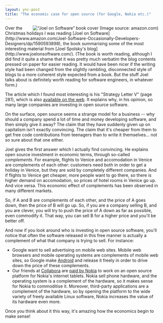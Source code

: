 ```yaml
---
layout: ync-post
title: "The economic case for open source (for Google, Nokia etc.)"
---
```


<p><img src="/2008/01/joelonsoftware.jpg" alt="“Joel on Software” book cover (Image source:
amazon.com)" align="right" />Over the Christmas holidays I was reading
[Joel on
Software](http://www.amazon.com/Joel-Software-Occasionally-Developers-Designers/dp/1590593898), the
book summarising some of the most interesting material from
[Joel Spolsky's blog](http://www.joelonsoftware.com/). (The book is worth reading, although I did
find it quite a shame that it was pretty much verbatim the blog contents pressed on paper for easier
reading. It would have been nicer if the writing style had been changed from the slightly rambling,
disconnected style of blogs to a more coherent style expected from a book. But the stuff Joel talks
about is definitely worth reading for software engineers, in whatever form.)</p>

The article which I
found most interesting is his "Strategy Letter V" (page 281), which is also
[available on the web](http://www.joelonsoftware.com/articles/StrategyLetterV.html). It explains
why, in his opinion, so many large companies are investing in open source software.

On the surface,
open source seems a strange model for a business -- why should a company spend a lot of time and
money developing software, and then simply give it away? The claim that they have suddenly given up
on capitalism isn't exactly convincing. The claim that it's cheaper from them to get free code
contributions from teenagers than to write it themselves... not so sure about that one either.

Joel
gives the first answer which I actually find convincing. He explains open source investment in
economic terms, through so-called *complements*. For example, flights to Venice and accomodation in
Venice are complements of each other: customers need both in order to get a holiday in Venice, but
they are sold by completely different companies. And if flights to Venice get cheaper, more people
want to go there, so there is higher demand on accomodation, so prices of hotel rooms in Venice go
up. And vice versa. This economic effect of complements has been observed in many different
markets.

So, if A and B are complements of each other, and the price of A goes down, then the price
of B will go up. So, if you are a company selling B, and you are clever, you will try to push the
price of A down as far as possible, even commodify it. That way, you can sell B for a higher price
and you'll be better off.

And now if you look around who is investing in open source software,
you'll notice that often the software released in this free manner is actually a complement of what
that company is trying to sell. For instance:

* Google want to sell advertising on mobile web sites. Mobile web browsers and
mobile operating systems are complements of mobile web sites, so Google make
[Android](/2007/11/20/android-googles-throw-away-mobile-operating-system.html) and release it freely in
order to drive down the price of these
complements.
* Our friends at [Collabora](http://www.collabora.co.uk/) are
[paid by Nokia](http://www.collabora.co.uk/16/press-release-2) to work on an open source platform
for Nokia's internet tablets. Nokia sell phone hardware, and the operating system is a complement of
the hardware, so it makes sense for Nokia to commoditise it. Moreover, third-party applications are
a complement of the hardware, so by opening the platform to the wide variety of freely available
Linux software, Nokia increases the value of its hardware even more.

Once you think about
it this way, it's amazing how the economics begin to make sense!
